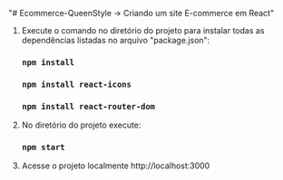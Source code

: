"# Ecommerce-QueenStyle -> Criando um site E-commerce em React"

1) Execute o comando no diretório do projeto para instalar todas as dependências listadas no arquivo "package.json":
    ### `npm install`
    ### `npm install react-icons`
    ### `npm install react-router-dom`

2) No diretório do projeto execute: 
    ### `npm start`

3) Acesse o projeto localmente
    http://localhost:3000


